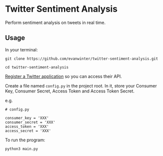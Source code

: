 # Twitter Sentiment Analysis

Perform sentiment analysis on tweets in real time.

## Usage

In your terminal:

`git clone https://github.com/evanwinter/twitter-sentiment-analysis.git`

`cd twitter-sentiment-analysis`

[Register a Twitter application](https://apps.twitter.com/app/new) so you can access their API.

Create a file named `config.py` in the project root. In it, store your Consumer Key, Consumer Secret, Access Token and Access Token Secret.

e.g.
```
# config.py

consumer_key = 'XXX'
consumer_secret = 'XXX'
access_token = 'XXX'
access_secret = 'XXX'
```

To run the program:

`python3 main.py`